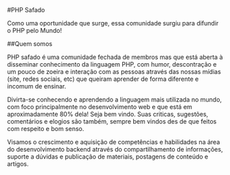 #PHP Safado

Como uma oportunidade que surge, essa comunidade surgiu para difundir o 
PHP pelo Mundo!

##Quem somos

PHP safado é uma comunidade fechada de membros mas que está aberta à disseminar
conhecimento da linguagem PHP, com humor, descontração e um pouco de zoeira e
interação com as pessoas através das nossas mídias (site, redes sociais, etc) que queiram
aprender de forma diferente e incomum de ensinar.

Divirta-se conhecendo e aprendendo a linguagem mais utilizada no mundo, com foco
principalmente no desenvolvimento web e que está em aproximadamente 80% dela!
Seja bem vindo. Suas criticas, sugestões, comentários e elogios são também, sempre bem
vindos des de que feitos com respeito e bom senso.

Visamos o crescimento e aquisição de competências e habilidades na área do
desenvolvimento backend através do compartilhamento de informações, suporte a dúvidas
e publicação de materiais, postagens de conteúdo e artigos.